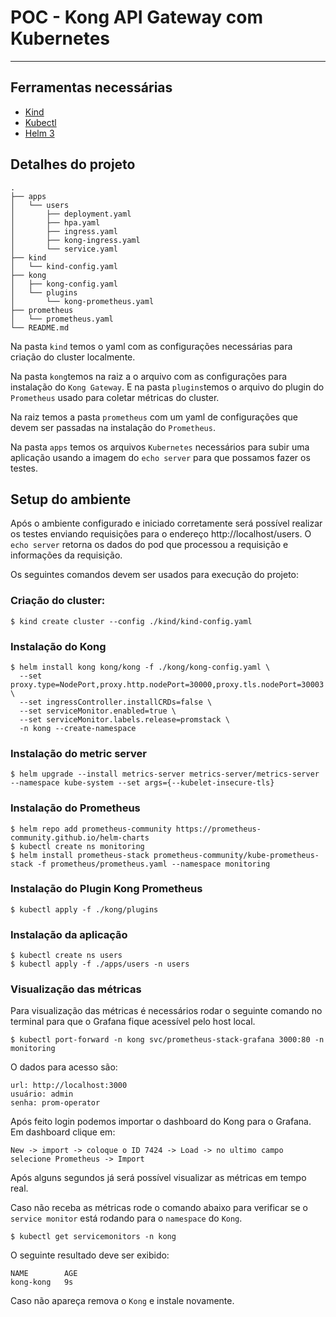 # POC - Kong API Gateway com Kubernetes
---

## Ferramentas necessárias

- [Kind](https://kind.sigs.k8s.io/)
- [Kubectl](https://kubernetes.io/docs/tasks/tools/)
- [Helm 3](https://helm.sh/)

## Detalhes do projeto

    .
    ├── apps
    │   └── users
    │       ├── deployment.yaml
    │       ├── hpa.yaml
    │       ├── ingress.yaml
    │       ├── kong-ingress.yaml
    │       └── service.yaml
    ├── kind
    │   └── kind-config.yaml
    ├── kong
    │   ├── kong-config.yaml
    │   └── plugins
    │       └── kong-prometheus.yaml
    ├── prometheus
    │   └── prometheus.yaml
    └── README.md

Na pasta `kind` temos o yaml com as configurações necessárias para criação do cluster localmente.

Na pasta `kong`temos na raiz a o arquivo com as configurações para instalação do `Kong Gateway`. E na pasta `plugins`temos o arquivo do plugin do `Prometheus` usado para coletar métricas do cluster.

Na raiz temos a pasta `prometheus` com um yaml de configurações que devem ser passadas na instalação do `Prometheus`.

Na pasta `apps` temos os arquivos `Kubernetes` necessários para subir uma aplicação usando a imagem do `echo server` para que possamos fazer os testes.

## Setup do ambiente

Após o ambiente configurado e iniciado corretamente será possível realizar os testes enviando requisições para o endereço http://localhost/users. O `echo server` retorna os dados do pod que processou a requisição e informações da requisição.

Os seguintes comandos devem ser usados para execução do projeto:

### Criação do cluster:
```console
$ kind create cluster --config ./kind/kind-config.yaml
```
### Instalação do Kong

```console
$ helm install kong kong/kong -f ./kong/kong-config.yaml \
  --set proxy.type=NodePort,proxy.http.nodePort=30000,proxy.tls.nodePort=30003 \
  --set ingressController.installCRDs=false \
  --set serviceMonitor.enabled=true \
  --set serviceMonitor.labels.release=promstack \
  -n kong --create-namespace
```


### Instalação do metric server

```console
$ helm upgrade --install metrics-server metrics-server/metrics-server --namespace kube-system --set args={--kubelet-insecure-tls}
```

### Instalação do Prometheus

```console
$ helm repo add prometheus-community https://prometheus-community.github.io/helm-charts
$ kubectl create ns monitoring
$ helm install prometheus-stack prometheus-community/kube-prometheus-stack -f prometheus/prometheus.yaml --namespace monitoring
```

### Instalação do Plugin Kong Prometheus

```console
$ kubectl apply -f ./kong/plugins
```

### Instalação da aplicação
```console
$ kubectl create ns users
$ kubectl apply -f ./apps/users -n users
```

### Visualização das métricas

Para visualização das métricas é necessários rodar o seguinte comando no terminal para que o Grafana fique acessível pelo host local.

```console
$ kubectl port-forward -n kong svc/prometheus-stack-grafana 3000:80 -n monitoring
```


O dados para acesso são:

```
url: http://localhost:3000
usuário: admin
senha: prom-operator
```


Após feito login podemos importar o dashboard do Kong para o Grafana.
Em dashboard clique em:

```
New -> import -> coloque o ID 7424 -> Load -> no ultimo campo selecione Prometheus -> Import
```

Após alguns segundos já será possível visualizar as métricas em tempo real.

Caso não receba as métricas rode o comando abaixo para verificar se o `service monitor` está rodando para o `namespace` do `Kong`.

```console
$ kubectl get servicemonitors -n kong
```
O seguinte resultado deve ser exibido:
```console
NAME        AGE
kong-kong   9s
```
Caso não apareça remova o `Kong` e instale novamente.
